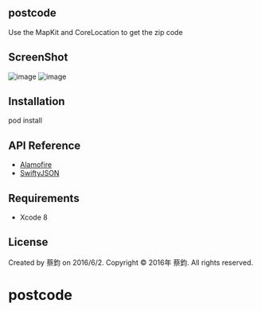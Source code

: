 ## postcode

Use the MapKit and CoreLocation to get the zip code


## ScreenShot

 ![image]()
  ![image]()

## Installation

pod install

## API Reference
- [Alamofire](https://github.com/Alamofire/Alamofire)
- [SwiftyJSON](https://github.com/SwiftyJSON/SwiftyJSON)


## Requirements
- Xcode 8

## License

Created by 蔡鈞 on 2016/6/2.
Copyright © 2016年 蔡鈞. All rights reserved.
# postcode
